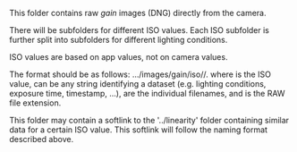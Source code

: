 This folder contains raw *gain* images (DNG) directly from the camera.

There will be subfolders for different ISO values. Each ISO subfolder is further split into subfolders for different lighting conditions.

ISO values are based on app values, not on camera values.

The format should be as follows:
.../images/gain/iso<ISO>/<name>/<filename>.<raw>
where <ISO> is the ISO value, <name> can be any string identifying a dataset (e.g. lighting conditions, exposure time, timestamp, ...), <filename> are the individual filenames, and <raw> is the RAW file extension.

This folder may contain a softlink to the '../linearity' folder containing similar data for a certain ISO value. This softlink will follow the naming format described above.
